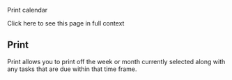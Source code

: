 Print calendar

Click here to see this page in full context

##  Print

Print allows you to print off the week or month currently selected along with
any tasks that are due within that time frame.

